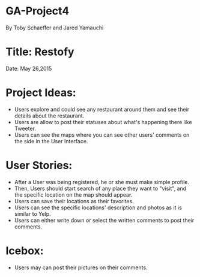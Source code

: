 # GA-Project4
By Toby Schaeffer and Jared Yamauchi

# Title: Restofy
Date: May 26,2015

# Project Ideas:
- Users explore and could see any restaurant around them and see their details about the restaurant.
- Users are allow to post their statuses about what's happening there like Tweeter. 
- Users can see the maps where you can see other users' comments on the side in the User Interface. 

# User Stories: 
- After a User was being registered, he or she must make simple profile. 
- Then, Users should start search of any place they want to "visit", and the specific location on the map should appear. 
- Users can save their locations as their favorites. 
- Users can see the specific locations' description and photos as it is similar to Yelp.
- Users can either write down or select the written comments to post their comments. 

# Icebox: 
- Users may can post their pictures on their comments. 